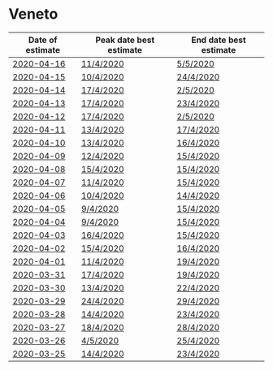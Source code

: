 # Veneto

|Date of estimate|Peak date best estimate|End date best estimate|
|----|----|----|
|[2020-04-16](2020-04-16/README.md)|[11/4/2020](2020-04-16/COVID-19_veneto_j8_2020-04-16.md)|[5/5/2020](2020-04-16/COVID-19_veneto_j10_2020-04-16.md)|
|[2020-04-15](2020-04-15/README.md)|[10/4/2020](2020-04-15/COVID-19_veneto_j8_2020-04-15.md)|[24/4/2020](2020-04-15/COVID-19_veneto_j11_2020-04-15.md)|
|[2020-04-14](2020-04-14/README.md)|[17/4/2020](2020-04-14/COVID-19_veneto_j14_2020-04-14.md)|[2/5/2020](2020-04-14/COVID-19_veneto_j9_2020-04-14.md)|
|[2020-04-13](2020-04-13/README.md)|[17/4/2020](2020-04-13/COVID-19_veneto_j14_2020-04-13.md)|[23/4/2020](2020-04-13/COVID-19_veneto_j10_2020-04-13.md)|
|[2020-04-12](2020-04-12/README.md)|[17/4/2020](2020-04-12/COVID-19_veneto_j14_2020-04-12.md)|[2/5/2020](2020-04-12/COVID-19_veneto_j8_2020-04-12.md)|
|[2020-04-11](2020-04-11/README.md)|[13/4/2020](2020-04-11/COVID-19_veneto_j11_2020-04-11.md)|[17/4/2020](2020-04-11/COVID-19_veneto_j14_2020-04-11.md)|
|[2020-04-10](2020-04-10/README.md)|[13/4/2020](2020-04-10/COVID-19_veneto_j14_2020-04-10.md)|[16/4/2020](2020-04-10/COVID-19_veneto_j14_2020-04-10.md)|
|[2020-04-09](2020-04-09/README.md)|[12/4/2020](2020-04-09/COVID-19_veneto_j14_2020-04-09.md)|[15/4/2020](2020-04-09/COVID-19_veneto_j14_2020-04-09.md)|
|[2020-04-08](2020-04-08/README.md)|[15/4/2020](2020-04-08/COVID-19_veneto_j12_2020-04-08.md)|[15/4/2020](2020-04-08/COVID-19_veneto_j11_2020-04-08.md)|
|[2020-04-07](2020-04-07/README.md)|[11/4/2020](2020-04-07/COVID-19_veneto_j12_2020-04-07.md)|[15/4/2020](2020-04-07/COVID-19_veneto_j12_2020-04-07.md)|
|[2020-04-06](2020-04-06/README.md)|[10/4/2020](2020-04-06/COVID-19_veneto_j11_2020-04-06.md)|[14/4/2020](2020-04-06/COVID-19_veneto_j11_2020-04-06.md)|
|[2020-04-05](2020-04-05/README.md)|[9/4/2020](2020-04-05/COVID-19_veneto_j9_2020-04-05.md)|[15/4/2020](2020-04-05/COVID-19_veneto_j9_2020-04-05.md)|
|[2020-04-04](2020-04-04/README.md)|[9/4/2020](2020-04-04/COVID-19_veneto_j9_2020-04-04.md)|[15/4/2020](2020-04-04/COVID-19_veneto_j9_2020-04-04.md)|
|[2020-04-03](2020-04-03/README.md)|[16/4/2020](2020-04-03/COVID-19_veneto_j10_2020-04-03.md)|[15/4/2020](2020-04-03/COVID-19_veneto_j10_2020-04-03.md)|
|[2020-04-02](2020-04-02/README.md)|[15/4/2020](2020-04-02/COVID-19_veneto_j9_2020-04-02.md)|[16/4/2020](2020-04-02/COVID-19_veneto_j9_2020-04-02.md)|
|[2020-04-01](2020-04-01/README.md)|[11/4/2020](2020-04-01/COVID-19_veneto_j9_2020-04-01.md)|[19/4/2020](2020-04-01/COVID-19_veneto_j9_2020-04-01.md)|
|[2020-03-31](2020-03-31/README.md)|[17/4/2020](2020-03-31/COVID-19_veneto_j8_2020-03-31.md)|[19/4/2020](2020-03-31/COVID-19_veneto_j8_2020-03-31.md)|
|[2020-03-30](2020-03-30/README.md)|[13/4/2020](2020-03-30/COVID-19_veneto_j9_2020-03-30.md)|[22/4/2020](2020-03-30/COVID-19_veneto_j9_2020-03-30.md)|
|[2020-03-29](2020-03-29/README.md)|[24/4/2020](2020-03-29/COVID-19_veneto_j7_2020-03-29.md)|[29/4/2020](2020-03-29/COVID-19_veneto_j7_2020-03-29.md)|
|[2020-03-28](2020-03-28/README.md)|[14/4/2020](2020-03-28/COVID-19_veneto_j9_2020-03-28.md)|[23/4/2020](2020-03-28/COVID-19_veneto_j9_2020-03-28.md)|
|[2020-03-27](2020-03-27/README.md)|[18/4/2020](2020-03-27/COVID-19_veneto_j9_2020-03-27.md)|[28/4/2020](2020-03-27/COVID-19_veneto_j9_2020-03-27.md)|
|[2020-03-26](2020-03-26/README.md)|[4/5/2020](2020-03-26/COVID-19_veneto_j9_2020-03-26.md)|[25/4/2020](2020-03-26/COVID-19_veneto_j9_2020-03-26.md)|
|[2020-03-25](2020-03-25/README.md)|[14/4/2020](2020-03-25/COVID-19_veneto_j9_2020-03-25.md)|[23/4/2020](2020-03-25/COVID-19_veneto_j9_2020-03-25.md)|
